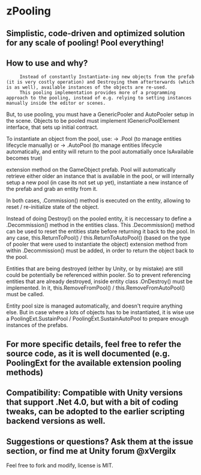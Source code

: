 # zPooling

## Simplistic, code-driven and optimized solution for any scale of pooling! Pool everything!

## How to use and why?
         Instead of constantly Instantiate-ing new objects from the prefab (it is very costly operation) and Destroying them afterterwards (which is as well), available instances of the objects are re-used.
         This pooling implementation provides more of a programming approach to the pooling, instead of e.g. relying to setting instances manually inside the editor or scenes.

But, to use pooling, you must have a GenericPooler and AutoPooler setup in the scene.
Objects to be pooled must implement IGenericPoolElement interface, that sets up initial contract.
          
To instantiate an object from the pool, use:
        → .Pool<T> (to manage entities lifecycle manually) or
        → .AutoPool<T>  (to manage entities lifecycle automatically, and entity will return to the pool automatially once IsAvailable becomes true)

extension method on the GameObject prefab. Pool will automatically retrieve either older an instance that is available in the pool, or will internally setup a new pool (in case its not set up yet),
instantiate a new instance of the prefab and grab an entity from it.

In both cases, .Commission() method is executed on the entity, allowing to reset / re-initialize state of the object.
       
Instead of doing Destroy() on the pooled entity, it is neccessary to define a .Decommission() method in the entities class. This .Decommission() method can be used to reset the entities state
before returning it back to the pool. In any case, this.ReturnToPool() / this.ReturnToAutoPool() (based on the type of pooler that were used to instantiate the object) extension method from
within .Decommission() must be added, in order to return the object back to the pool.

Entities that are being destroyed (either by Unity, or by mistake) are still could be potentially be referenced within pooler. So to prevent referencing entities that are already destroyed, inside 
entity class .OnDestroy() must be implemented. In it, this.RemoveFromPool() / this.RemoveFromAutoPool() must be called.

Entity pool size is managed automatically, and doesn't require anything else. But in case where a lots of objects has to be instantiated, it is wise use a PoolingExt.SustainPool / PoolingExt.SustainAutoPool
to prepare enough instances of the prefabs.

## For more specific details, feel free to refer the source code, as it is well documented (e.g. PoolingExt for the available extension pooling methods)
		
## Compatibility: Compatible with Unity versions that support .Net 4.0, but with a bit of coding tweaks, can be adopted to the earlier scripting backend versions as well.

## Suggestions or questions? Ask them at the issue section, or find me at Unity forum @xVergilx
Feel free to fork and modify, license is MIT.
